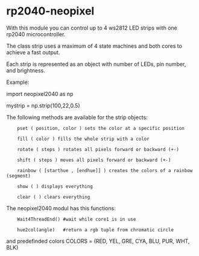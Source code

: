 # rp2040-neopixel

With this module you can control up to 4 ws2812 LED strips with one rp2040 microcontroller.

The class strip uses a maximum of 4 state machines and both cores to achieve a fast output.

Each strip is represented as an object with number of LEDs, pin number, and brightness.

Example:

import neopixel2040 as np

mystrip = np.strip(100,22,0.5)

The following methods are available for the strip objects:

        pset ( position, color ) sets the color at a specific position

        fill ( color ) fills the whole strip with a color

        rotate ( steps ) rotates all pixels forward or backward (+-)

        shift ( steps ) moves all pixels forward or backward (+-)

        rainbow ( [starthue , [endhue]] ) creates the colors of a rainbow (segment)

        show ( ) displays everything

        clear ( ) clears everything

The neopixel2040 modul has this functions:

        Wait4ThreadEnd() #wait while core1 is in use
        
        hue2col(angle)   #return a rgb tuple from chromatic circle
        
and predefinded colors COLORS = (RED, YEL, GRE, CYA, BLU, PUR, WHT, BLK)       
